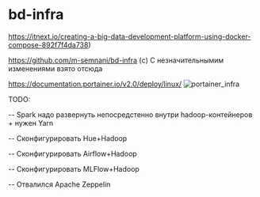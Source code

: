 # bd-infra
https://itnext.io/creating-a-big-data-development-platform-using-docker-compose-892f7f4da738)

https://github.com/m-semnani/bd-infra (с) С незначительнымим изменениями взято отсюда

https://documentation.portainer.io/v2.0/deploy/linux/
![portainer_infra](https://user-images.githubusercontent.com/42961726/104250558-e46ea100-547e-11eb-8999-fbbd2d96a14c.png)

TODO:

-- Spark надо развернуть непосредстенно внутри hadoop-контейнеров + нужен Yarn

-- Сконфигурировать Hue+Hadoop

-- Сконфигурировать Airflow+Hadoop

-- Сконфигурировать MLFlow+Hadoop

-- Отвалился Apache Zeppelin
